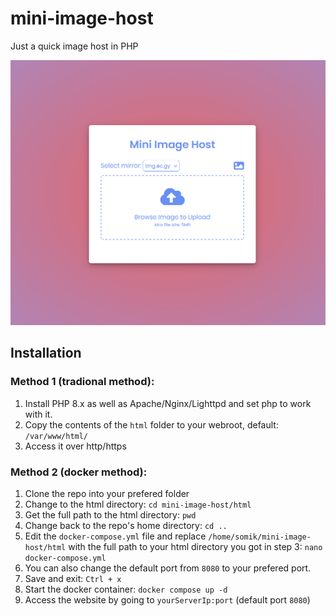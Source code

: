# mini-image-host
Just a quick image host in PHP


<img src="https://raw.githubusercontent.com/somik123/mini-image-host/main/i/screenshot.png" />


## Installation

### Method 1 (tradional method):
1. Install PHP 8.x as well as Apache/Nginx/Lighttpd and set php to work with it.
1. Copy the contents of the `html` folder to your webroot, default: `/var/www/html/`
1. Access it over http/https

### Method 2 (docker method):
1. Clone the repo into your prefered folder
1. Change to the html directory: `cd mini-image-host/html`
1. Get the full path to the html directory: `pwd`
1. Change back to the repo's home directory: `cd ..`
1. Edit the `docker-compose.yml` file and replace `/home/somik/mini-image-host/html` with the full path to your html directory you got in step 3: `nano docker-compose.yml` 
1. You can also change the default port from `8080` to your prefered port.
1. Save and exit: `Ctrl + x`
1. Start the docker container: `docker compose up -d`
1. Access the website by going to `yourServerIp:port` (default port `8080`)

